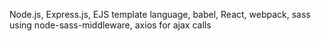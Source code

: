 Node.js, Express.js, EJS template language, babel, React, webpack, sass using node-sass-middleware, axios for ajax calls